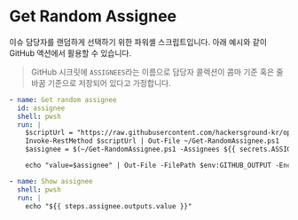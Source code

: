 # Get Random Assignee

이슈 담당자를 랜덤하게 선택하기 위한 파워셸 스크립트입니다. 아래 예시와 같이 GitHub 액션에서 활용할 수 있습니다.

> GitHub 시크릿에 `ASSIGNEES`라는 이름으로 담당자 콜렉션이 콤마 기준 혹은 줄바꿈 기준으로 저장되어 있다고 가정합니다.

```yml
- name: Get random assignee
  id: assignee
  shell: pwsh
  run: |
    $scriptUrl = "https://raw.githubusercontent.com/hackersground-kr/operations/main/get-randomassignee/Get-RandomAssignee.ps1"
    Invoke-RestMethod $scriptUrl | Out-File ~/Get-RandomAssignee.ps1
    $assignee = $(~/Get-RandomAssignee.ps1 -Assignees ${{ secrets.ASSIGNEES }})

    echo "value=$assignee" | Out-File -FilePath $env:GITHUB_OUTPUT -Encoding utf-8 -Append

- name: Show assignee
  shell: pwsh
  run: |
    echo "${{ steps.assignee.outputs.value }}"
```
